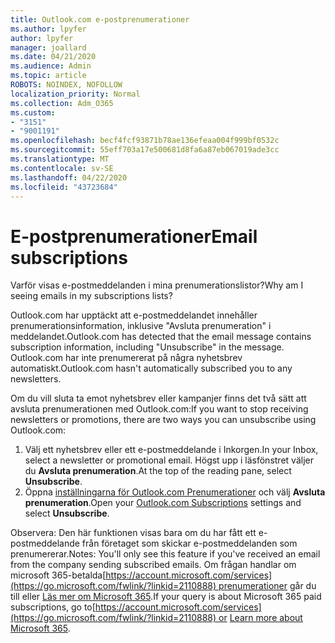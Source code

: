 ```yaml
---
title: Outlook.com e-postprenumerationer
ms.author: lpyfer
author: lpyfer
manager: joallard
ms.date: 04/21/2020
ms.audience: Admin
ms.topic: article
ROBOTS: NOINDEX, NOFOLLOW
localization_priority: Normal
ms.collection: Adm_O365
ms.custom:
- "3151"
- "9001191"
ms.openlocfilehash: becf4fcf93871b78ae136efeaa004f999bf0532c
ms.sourcegitcommit: 55eff703a17e500681d8fa6a87eb067019ade3cc
ms.translationtype: MT
ms.contentlocale: sv-SE
ms.lasthandoff: 04/22/2020
ms.locfileid: "43723684"
---
```

# <a name="email-subscriptions"></a><span data-ttu-id="61a20-102">E-postprenumerationer</span><span class="sxs-lookup"><span data-stu-id="61a20-102">Email subscriptions</span></span>

<span data-ttu-id="61a20-103">Varför visas e-postmeddelanden i mina prenumerationslistor?</span><span class="sxs-lookup"><span data-stu-id="61a20-103">Why am I seeing emails in my subscriptions lists?</span></span>

<span data-ttu-id="61a20-104">Outlook.com har upptäckt att e-postmeddelandet innehåller prenumerationsinformation, inklusive "Avsluta prenumeration" i meddelandet.</span><span class="sxs-lookup"><span data-stu-id="61a20-104">Outlook.com has detected that the email message contains subscription information, including "Unsubscribe" in the message.</span></span> <span data-ttu-id="61a20-105">Outlook.com har inte prenumererat på några nyhetsbrev automatiskt.</span><span class="sxs-lookup"><span data-stu-id="61a20-105">Outlook.com hasn't automatically subscribed you to any newsletters.</span></span>

<span data-ttu-id="61a20-106">Om du vill sluta ta emot nyhetsbrev eller kampanjer finns det två sätt att avsluta prenumerationen med Outlook.com:</span><span class="sxs-lookup"><span data-stu-id="61a20-106">If you want to stop receiving newsletters or promotions, there are two ways you can unsubscribe using Outlook.com:</span></span>
1. <span data-ttu-id="61a20-107">Välj ett nyhetsbrev eller ett e-postmeddelande i Inkorgen.</span><span class="sxs-lookup"><span data-stu-id="61a20-107">In your Inbox, select a newsletter or promotional email.</span></span> <span data-ttu-id="61a20-108">Högst upp i läsfönstret väljer du **Avsluta prenumeration**.</span><span class="sxs-lookup"><span data-stu-id="61a20-108">At the top of the reading pane, select **Unsubscribe**.</span></span>
2. <span data-ttu-id="61a20-109">Öppna [inställningarna för Outlook.com Prenumerationer](https://go.microsoft.com/fwlink/?linkid=2110887) och välj **Avsluta prenumeration**.</span><span class="sxs-lookup"><span data-stu-id="61a20-109">Open your [Outlook.com Subscriptions](https://go.microsoft.com/fwlink/?linkid=2110887) settings and select **Unsubscribe**.</span></span>

<span data-ttu-id="61a20-110">Observera: Den här funktionen visas bara om du har fått ett e-postmeddelande från företaget som skickar e-postmeddelanden som prenumererar.</span><span class="sxs-lookup"><span data-stu-id="61a20-110">Notes: You'll only see this feature if you've received an email from the company sending subscribed emails.</span></span>
<span data-ttu-id="61a20-111">Om frågan handlar om microsoft 365-betalda[https://account.microsoft.com/services](https://go.microsoft.com/fwlink/?linkid=2110888) prenumerationer går du till eller [Läs mer om Microsoft 365](https://products.office.com/compare-all-microsoft-office-products?tab=1&WT.mc_id=PROD_OL-Web_Support_O365NewValue_Upgrade).</span><span class="sxs-lookup"><span data-stu-id="61a20-111">If your query is about Microsoft 365 paid subscriptions, go to[https://account.microsoft.com/services](https://go.microsoft.com/fwlink/?linkid=2110888) or [Learn more about Microsoft 365](https://products.office.com/compare-all-microsoft-office-products?tab=1&WT.mc_id=PROD_OL-Web_Support_O365NewValue_Upgrade).</span></span>
  